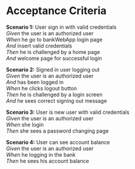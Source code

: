 Acceptance Criteria
===================
**Scenario 1:** User sign in with valid credentials  
*Given* the user is an authorized user  
*When* he go to bankWebApp login page  
*And* insert valid credentials  
*Then* he is challenged by a home page  
*And* welcome page for successful login  

**Scenario 2:** Signed in user logging out  
*Given* the user is an authorized user  
*And* has been logged in  
*When* he clicks logout button  
*Then* he is challenged by a login screen  
*And*  he sees correct signing out message  

**Scenario 3:** User is new user with valid credentials  
*Given* the user is an authorized user  
*When* she login  
*Then* she sees a password changing page  

**Scenario 4:** User can see account balance  
*Given* the user is an authorized user  
*When* he logging in the bank  
*Then* he sees his account balance  